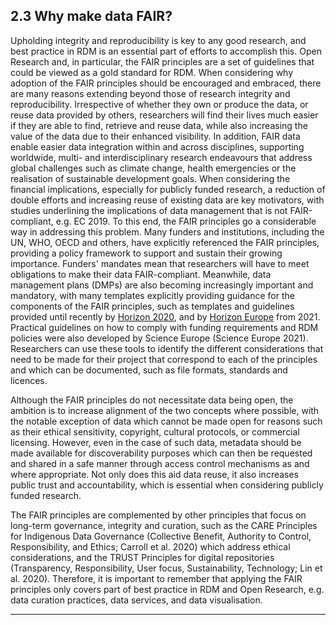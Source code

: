 ## 2.3 Why make data FAIR?

Upholding integrity and reproducibility is key to any good research, and best practice in RDM is an essential part of efforts to accomplish this. Open Research and, in particular, the FAIR principles are a set of guidelines that could be viewed as a gold standard for RDM. When considering why adoption of the FAIR principles should be encouraged and embraced, there are many reasons extending beyond those of research integrity and reproducibility. Irrespective of whether they own or produce the data, or reuse data provided by others, researchers will find their lives much easier if they are able to find, retrieve and reuse data, while also increasing the value of the data due to their enhanced visibility. In addition, FAIR data enable easier data integration within and across disciplines, supporting worldwide, multi- and interdisciplinary research endeavours that address global challenges such as climate change, health emergencies or the realisation of sustainable development goals. When considering the financial implications, especially for publicly funded research, a reduction of double efforts and increasing reuse of existing data are key motivators, with studies underlining the implications of data management that is not FAIR-compliant, e.g. EC 2019. To this end, the FAIR principles go a considerable way in addressing this problem. Many funders and institutions, including the UN, WHO, OECD and others, have explicitly referenced the FAIR principles, providing a policy framework to support and sustain their growing importance. Funders&#39; mandates mean that researchers will have to meet obligations to make their data FAIR-compliant. Meanwhile, data management plans (DMPs) are also becoming increasingly important and mandatory, with many templates explicitly providing guidance for the components of the FAIR principles, such as templates and guidelines provided until recently by [Horizon 2020](https://ec.europa.eu/research/participants/docs/h2020-funding-guide/cross-cutting-issues/open-access-data-management/data-management_en.htm), and by [Horizon Europe](https://ec.europa.eu/info/funding-tenders/opportunities/docs/2021-2027/horizon/temp-form/report/data-management-plan-template_he_en.docx) from 2021. Practical guidelines on how to comply with funding requirements and RDM policies were also developed by Science Europe (Science Europe 2021). Researchers can use these tools to identify the different considerations that need to be made for their project that correspond to each of the principles and which can be documented, such as file formats, standards and licences.

Although the FAIR principles do not necessitate data being open, the ambition is to increase alignment of the two concepts where possible, with the notable exception of data which cannot be made open for reasons such as their ethical sensitivity, copyright, cultural protocols, or commercial licensing. However, even in the case of such data, metadata should be made available for discoverability purposes which can then be requested and shared in a safe manner through access control mechanisms as and where appropriate. Not only does this aid data reuse, it also increases public trust and accountability, which is essential when considering publicly funded research.

The FAIR principles are complemented by other principles that focus on long-term governance, integrity and curation, such as the CARE Principles for Indigenous Data Governance (Collective Benefit, Authority to Control, Responsibility, and Ethics; Carroll et al. 2020) which address ethical considerations, and the TRUST Principles for digital repositories (Transparency, Responsibility, User focus, Sustainability, Technology; Lin et al. 2020). Therefore, it is important to remember that applying the FAIR principles only covers part of best practice in RDM and Open Research, e.g. data curation practices, data services, and data visualisation.

---
